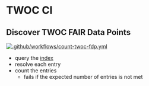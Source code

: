 # TWOC CI

## Discover TWOC FAIR Data Points
[![.github/workflows/count-twoc-fdp.yml](https://github.com/TrustedWorldOfCorona/ci/actions/workflows/count-twoc-fdp.yml/badge.svg)](https://github.com/TrustedWorldOfCorona/ci/actions/workflows/count-twoc-fdp.yml)

- query the [index](https://twoc-index.fair-dtls.surf-hosted.nl)
- resolve each entry
- count the entries
  - fails if the expected number of entries is not met
